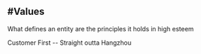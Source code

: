 #Values
----------------------------------------------------------------------------------------------------
What defines an entity are the principles it holds in high esteem


Customer First -- Straight outta Hangzhou 
